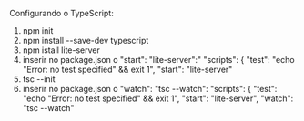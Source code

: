 Configurando o TypeScript:

1) npm init
2) npm install --save-dev typescript
3) npm istall lite-server
4) inserir no package.json o "start": "lite-server":"
    "scripts": {
    "test": "echo \"Error: no test specified\" && exit 1",
    "start": "lite-server"
5) tsc --init
6) inserir no package.json o "watch": "tsc --watch":
    "scripts": {
    "test": "echo \"Error: no test specified\" && exit 1",
    "start": "lite-server",
    "watch": "tsc --watch"